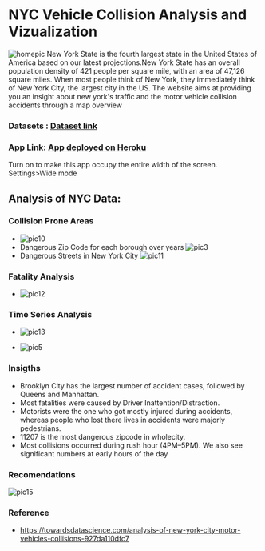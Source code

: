 # NYC Vehicle Collision Analysis and Vizualization

![homepic](https://user-images.githubusercontent.com/66205648/181935546-2f49a4d1-89b0-463a-98ba-f6d794191241.png)
New York State is the fourth largest state in the United States of America based on our latest projections.New York State has an overall population density of 421 people per square mile, with an area of 47,126 square miles. When most people think of New York, they immediately think of New York City, the largest city in the US. The website aims at providing you an insight about new york's traffic and the motor vehicle collision accidents through a map overview

### Datasets : [Dataset link](https://data.cityofnewyork.us/Public-Safety/Motor-Vehicle-Collisions-Crashes/h9gi-nx95)
### App Link: [App deployed on Heroku](https://vehicle-collision-vizapp.herokuapp.com/)
Turn on to make this app occupy the entire width of the screen. Settings>Wide mode
## Analysis of NYC Data:
### Collision Prone Areas
- ![pic10](https://user-images.githubusercontent.com/66205648/181935811-2019adca-d9b5-40cd-bb63-3fcd04d593f6.png)
- Dangerous Zip Code for each borough over years
![pic3](https://user-images.githubusercontent.com/66205648/181935839-1c80c014-a222-48b4-9d57-6ba7f96f7f0b.png)
- Dangerous Streets in New York City
![pic11](https://user-images.githubusercontent.com/66205648/181935931-721379f3-f17a-48b7-989e-cb0ede30256e.png)


### Fatality Analysis
- ![pic12](https://user-images.githubusercontent.com/66205648/181935976-5517e248-8d84-4e3d-83b6-755a55f12dd8.png)


### Time Series Analysis
- ![pic13](https://user-images.githubusercontent.com/66205648/181936063-4100f018-d239-4f03-ae8d-3d44a879cf2f.png)

- ![pic5](https://user-images.githubusercontent.com/66205648/181936099-824cdf1f-1299-498b-b8b7-c8670ee41025.png)

### Insigths
 - Brooklyn City has the largest number of accident cases, followed by Queens and Manhattan.
 - Most fatalities were caused by Driver Inattention/Distraction.
 - Motorists were the one who got mostly injured during accidents, whereas people who lost there lives in accidents were majorly pedestrians.
 - 11207 is the most dangerous zipcode in wholecity.
 - Most collisions occurred during rush hour (4PM–5PM). We also see significant numbers at early hours of the day

### Recomendations 
![pic15](https://user-images.githubusercontent.com/66205648/181937401-b750295d-e4d0-43fe-bbfc-558807aaec57.png)
### Reference
- https://towardsdatascience.com/analysis-of-new-york-city-motor-vehicles-collisions-927da110dfc7
